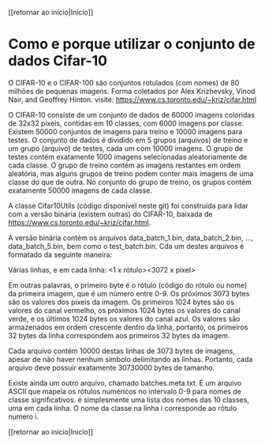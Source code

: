[[retornar ao início|Inicio]]


# Como e porque utilizar o conjunto de dados Cifar-10


O CIFAR-10 e o CIFAR-100 são conjuntos rotulados (com nomes) de 80 milhões de pequenas imagens.
Forma coletados por Alex Krizhevsky, Vinod Nair, and Geoffrey Hinton.
visite: https://www.cs.toronto.edu/~kriz/cifar.html

O CIFAR-10 consiste de um conjunto de dados de 60000 imagens coloridas de 32x32 pixeis, contidas em 10 classes, com 6000 imagens por classe. Existem 50000 conjuntos de imagens para treino e 10000 imagens para testes.
O conjunto de dados é dividido em 5 grupos (arquivos) de treino e um grupo (arquivo) de testes, cada um com 
10000 imagens. O grupo de testes contém exatamente 1000 imagens selecionadas aleatoriamente de cada classe. O grupo de treino contém as imagens restantes em ordem aleatória, mas alguns grupos de treino podem conter mais imagens de uma classe do que de outra. No conjunto do grupo de treino, os grupos contém exatamente 50000 imagens de cada classe.

A classe Cifar10Utils (código disponível neste git) foi construída para lidar com a versão binária (existem outras) do CIFAR-10, baixada de https://www.cs.toronto.edu/~kriz/cifar.html.

A versão binária contém os arquivos data_batch_1.bin, data_batch_2.bin, ..., data_batch_5.bin, bem como o test_batch.bin. Cda um destes arquivos é formatado da seguinte maneira:

Várias linhas, e em cada linha:
<1 x rótulo><3072 x pixel>

Em outras palavras, o primeiro byte é o rótulo (código do rótulo ou nome) da primeira imagem, que é um número entre 0-9. Os próximos 3073 bytes são os valores dos pixeis da imagem. Os primeiros 1024 bytes são os valores do canal vermelho, os próximos 1024 bytes os valores do canal verde, e os últimos 1024 bytes os valores do canal azul. Os valores são armazenados em ordem crescente dentro da linha, portanto, os primeiros 32 bytes da linha correspondem aos primeiros 32 bytes da imagem.

Cada arquivo contém 10000 destas linhas de 3073 bytes de imagens, apesar de não haver nenhum simbolo delimitando as linhas. Portanto, cada arquivo deve possuir exatamente 30730000 bytes de tamanho.

Existe ainda um outro arquivo, chamado batches.meta.txt. É um arquivo ASCII que mapeia os rótulos numéricos no intervalo 0-9 para nomes de classe significativos. é simplesmente uma lista dos nomes das 10 classes, uma em cada linha. O nome da classe na linha i corresponde ao rótulo numero i.


[[retornar ao início|Inicio]]

